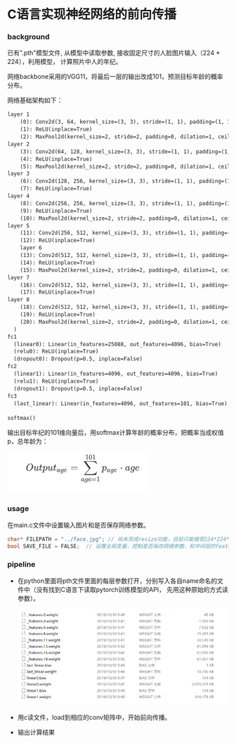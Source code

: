# C语言实现神经网络的前向传播
### background

已有".pth"模型文件,  从模型中读取参数, 接收固定尺寸的人脸图片输入（224 * 224），利用模型， 计算照片中人的年纪。

网络backbone采用的VGG11，将最后一层的输出改成101，预测目标年龄的概率分布。

网络基础架构如下：

```markdown
layer 1
    (0): Conv2d(3, 64, kernel_size=(3, 3), stride=(1, 1), padding=(1, 1))
    (1): ReLU(inplace=True) 
    (2): MaxPool2d(kernel_size=2, stride=2, padding=0, dilation=1, ceil_mode=False)
layer 2   
    (3): Conv2d(64, 128, kernel_size=(3, 3), stride=(1, 1), padding=(1, 1))
    (4): ReLU(inplace=True)
    (5): MaxPool2d(kernel_size=2, stride=2, padding=0, dilation=1, ceil_mode=False)
layer 3
    (6): Conv2d(128, 256, kernel_size=(3, 3), stride=(1, 1), padding=(1, 1))
    (7): ReLU(inplace=True)
layer 4
    (8): Conv2d(256, 256, kernel_size=(3, 3), stride=(1, 1), padding=(1, 1))
    (9): ReLU(inplace=True)
    (10): MaxPool2d(kernel_size=2, stride=2, padding=0, dilation=1, ceil_mode=False)
layer 5
    (11): Conv2d(256, 512, kernel_size=(3, 3), stride=(1, 1), padding=(1, 1))
    (12): ReLU(inplace=True)
    layer 6
    (13): Conv2d(512, 512, kernel_size=(3, 3), stride=(1, 1), padding=(1, 1))
    (14): ReLU(inplace=True)
    (15): MaxPool2d(kernel_size=2, stride=2, padding=0, dilation=1, ceil_mode=False)
layer 7
    (16): Conv2d(512, 512, kernel_size=(3, 3), stride=(1, 1), padding=(1, 1))
    (17): ReLU(inplace=True)
layer 8
    (18): Conv2d(512, 512, kernel_size=(3, 3), stride=(1, 1), padding=(1, 1))
    (19): ReLU(inplace=True)
    (20): MaxPool2d(kernel_size=2, stride=2, padding=0, dilation=1, ceil_mode=False)
  )
fc1 
  (linear0): Linear(in_features=25088, out_features=4096, bias=True)
  (relu0): ReLU(inplace=True)
  (dropout0): Dropout(p=0.5, inplace=False)
fc2
  (linear1): Linear(in_features=4096, out_features=4096, bias=True)
  (relu1): ReLU(inplace=True)
  (dropout1): Dropout(p=0.5, inplace=False)
fc3
  (last_linear): Linear(in_features=4096, out_features=101, bias=True)

softmax()
```

输出目标年纪的101维向量后，用softmax计算年龄的概率分布，把概率当成权值p，总年龄为：

![](pics/QQ截图20191101125416.png)

### usage

在main.c文件中设置输入图片和是否保存网络参数。

```cpp
char* FILEPATH = "../face.jpg"; // 尚未完成resize功能，目前只能接受224*224*3的图片输入
bool SAVE_FILE = FALSE;  // 设置全局变量，控制是否保存网络参数，和中间层的feature map
```

### pipeline

- 在python里面将pth文件里面的每层参数打开，分别写入各自name命名的文件中（没有找到C语言下读取pytorch训练模型的API， 先用这种原始的方式读参数）。

  ![](pics/QQ截图20191101152707.png)

- 用c读文件，load到相应的conv矩阵中，开始前向传播。
- 输出计算结果

